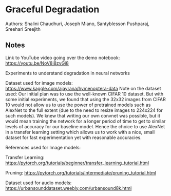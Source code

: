 # Graceful Degradation
Authors: Shalini Chaudhuri, Joseph Miano, Santyblesson Pushparaj, Sreehari Sreejith

## Notes
Link to YouTube video going over the demo notebook: https://youtu.be/NoV8i8zvGi8

Experiments to understand degradation in neural networks 

Dataset used for image models: https://www.kaggle.com/ajayrana/hymenoptera-data 
Note on the dataset used: Our initial plan was to use the well-known CIFAR 10 dataset. But with some initial experiments, we found that using the 32x32 images from CIFAR 10 would not allow us to use the power of pretrained models such as AlexNet to the full extent (due to the need to resize images to 224x224 for such models). We knew that writing our own convnet was possible, but it would mean training the network for a longer period of time to get to similar levels of accuracy for our baseline model. Hence the choice to use AlexNet in a transfer learning setting which allows us to work with a nice, small dataset for fast experimentation yet with reasonable accuracies. 

References used for Image models:

Transfer Learning: https://pytorch.org/tutorials/beginner/transfer_learning_tutorial.html 

Pruning: https://pytorch.org/tutorials/intermediate/pruning_tutorial.html 


Dataset used for audio models: https://urbansounddataset.weebly.com/urbansound8k.html


